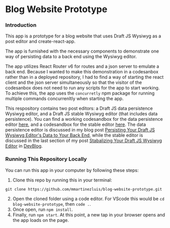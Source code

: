 # Blog Website Prototype

### Introduction
This app is a prototype for a blog website that uses Draft JS Wysiwyg as a post editor and create-react-app. 
            
The app is furnished with the necessary components to demonstrate one way of persisting data to a back end using the Wysiwyg editor.   

The app utilizes React Router v6 for routes and a json server to emulate a back end. Because I wanted to make this demonstration in a codesanbox rather than in a deployed repository, I had to find a way of starting the react client and the json server simultaneously so that the visitor of the codesanbox does not need to run any scripts for the app to start working. To achieve this, the app uses the `concurretly` npm package for running multiple commands concurrenltly when starting the app. 

This respository contains two post editors: a Draft JS data persistence Wysiwyg editor, and a Draft JS stable Wysiwyg editor (that includes data persistence). You can find a working codesandbox for the data persistence editor [here](https://codesandbox.io/s/blog-website-prototype-p4lwp?file=/src/index.js), and a codesandbox for the stable editor [here](https://codesandbox.io/s/draft-js-wysiwygstable-53qnq?file=/src/index.js). The data persistence editor is discussed in my blog post [Persisting Your Draft JS Wysiwyg Editor's Data to Your Back End](https://devblog.dev/posts/155), while the stable editor is discussed in the last section of my post [Stabalizing Your Draft JS Wysiwyg Editor](https://devblog.dev/posts/136) in [DevBlog](https://devblog.dev/). 

### Running This Repository Locally
You can run this app in your computer by following these steps:
1. Clone this repo by running this in your terminal:
```
git clone https://github.com/mmartinezluis/blog-website-prototype.git
```
2. Open the cloned folder using a code editor. For VScode this would be `cd blog-website-prototype`, then `code .`.
3. Once open, run `npm install`.
4. Finally, run `npm start`. At this point, a new tap in your browser opens and the app loads on the page. 



            